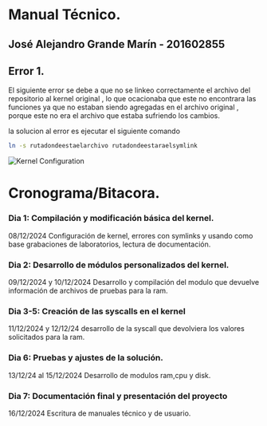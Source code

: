 # Manual Técnico.

## José Alejandro Grande Marín - 201602855

## Error 1.


El siguiente error se debe a que no se linkeo correctamente el archivo del repositorio al kernel original , lo que ocacionaba que este no encontrara las funciones ya que no estaban siendo agregadas en el archivo original , porque este no era el archivo que estaba sufriendo los cambios.

la solucion al error es ejecutar el siguiente comando 
```bash
ln -s rutadondeestaelarchivo rutadondeestaraelsymlink
```

![Kernel Configuration](https://github.com/AlejooMariin/SOPES2_PROYECTO1/blob/main/Documentaci%C3%B3n/imagenes/Imagen_4.jpeg)

# Cronograma/Bitacora.

### Dia 1: Compilación y modificación básica del kernel.
08/12/2024 Configuración de kernel, errores con symlinks y usando como base grabaciones de laboratorios, lectura de documentación.

### Dia 2: Desarrollo de módulos personalizados del kernel.
09/12/2024 y 10/12/2024 Desarrollo y compilación del modulo que devuelve información de archivos de pruebas para la ram.

### Dia 3-5: Creación de las syscalls en el kernel
11/12/2024 y 12/12/24  desarrollo 
de la syscall que devolviera los valores solicitados para la ram.

### Dia 6: Pruebas y ajustes de la solución.
13/12/24 al 15/12/2024 Desarrollo de modulos ram,cpu y disk.

### Dia 7: Documentación final y presentación del proyecto
16/12/2024 Escritura de manuales técnico y de usuario.
